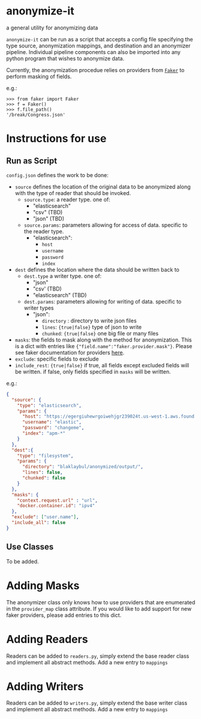 # anonymize-it
a general utility for anonymizing data

`anonymize-it` can be run as a script that accepts a config file specifying the type source, anonymization mappings, and destination and an anonymizer pipeline. Individual pipeline components can also be imported into any python program that wishes to anonymize data. 

Currently, the anonymization procedue relies on providers from [`Faker`](http://faker.readthedocs.io) to perform masking of fields.

e.g.:

```
>>> from faker import Faker
>>> f = Faker()
>>> f.file_path()
'/break/Congress.json'
```


# Instructions for use

## Run as Script

`config.json` defines the work to be done:

*  `source` defines the location of the original data to be anonymized along with the type of reader that should be invoked.
   *  `source.type`: a reader type. one of:
      * "elasticsearch"
      * "csv" (TBD)
      * "json" (TBD)
   * `source.params`: parameters allowing for access of data. specific to the reader type.
      * "elasticsearch":
         * `host`
         * `username`
         * `password`
         * `index`
* `dest` defines the location where the data should be written back to
    * `dest.type` a writer type. one of:
        * "json"
        * "csv' (TBD)
        * "elasticsearch" (TBD)
    * `dest.params`: parameters allowing for writing of data. specific to writer types
       * "json":
          * `directory` : directory to write json files
          * `lines`: `{true|false}` type of json to write
          * `chunked`: `{true|false}` one big file or many files
* `masks`: the fields to mask along with the method for anonymization. This is a dict with entries like `{"field.name":"faker.provider.mask"}`. Please see faker documentation for providers [here](http://faker.readthedocs.io/en/master/providers.html).
* `exclude`: specific fields to exclude
* `include_rest`: `{true|false}` if true, all fields except excluded fields will be written. if false, only fields specified in `masks` will be written.

e.g.:

```json
{
  "source": {
    "type": "elasticsearch",
    "params": {
      "host": "https://egergiuhewrgoiwehjgr239024t.us-west-1.aws.found.io:9243/",
      "username": "elastic",
      "password": "changeme",
      "index": "apm-*"
    }
  },
  "dest":{
    "type": "filesystem",
    "params": {
      "directory": "blaklaybul/anonymized/output/",
      "lines": false,
      "chunked": false
    }
  },
  "masks": {
    "context.request.url" : "url",
    "docker.container.id": "ipv4"
  },
  "exclude": ["user.name"],
  "include_all": false
}
```

## Use Classes

To be added.

# Adding Masks

The anonymizer class only knows how to use providers that are enumerated in the `provider_map` class attribute. If you would like to add support for new faker providers, please add entries to this dict.

# Adding Readers

Readers can be added to `readers.py`, simply extend the base reader class and implement all abstract methods. Add a new entry to `mappings`

# Adding Writers

Readers can be added to `writers.py`, simply extend the base writer class and implement all abstract methods. Add a new entry to `mappings` 
